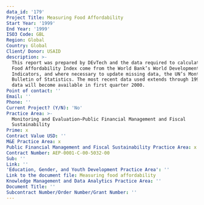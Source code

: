 ```yaml
---
data_id: '179'
Project Title: Measuring Food Affordability
Start Year: '1999'
End Year: '1999'
ISO3 Code: GBL
Region: Global
Country: Global
Client/ Donor: USAID
description: >-
  This report was prepared by DEvTech and the data required to calculate the
  Food Affordability Index come from the World Bank’s World Development
  Indicators, and where necessary to update missing data, the UN’s Monthly
  Bulletin of Statistics. The most recent data used extends through 1997; 1998
  data will become available in first quarter 2000.
Point of contact: ''
Email: ''
Phone: ''
Current Project? (Y/N): 'No'
Practice Area: >-
  Monitoring and Evaluation~Public Financial Management and Fiscal
  Sustainability
Prime: x
Contract Value USD: ''
M&E Practice Area: x
Public Financial Management and Fiscal Sustainability Practice Area: x
Contract Number: AEP-0001-C-00-5032-00
Sub: ''
Link: ''
'Education, Gender, and Youth Development Practice Area': ''
Link to the document file: Measuring food affordability
Knowledge Management and Data Analytics Practice Area: ''
Document Title: ''
Subcontract Number/Order Number/Grant Number: ''
---
```

